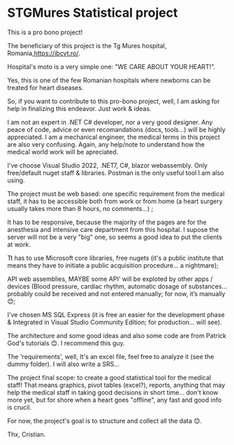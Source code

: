 # STGMures Statistical project

This is a pro bono project!

The beneficiary of this project is the Tg Mures hospital, Romania,https://ibcvt.ro/.

Hospital's moto is a very simple one: "WE CARE ABOUT YOUR HEART!".

Yes, this is one of the few Romanian hospitals where newborns can be treated for heart diseases. 

So, if you want to contribute to this pro-bono project, well, I am asking for help in finalizing this endeavor. Just work & ideas.

I am not an expert in .NET C# developer, nor a very good designer. Any peace of code, advice or even recomandations (docs, tools...)  will be highly appreciated.
I am a mechanical engineer, the medical terms in this project are also very confusing. Again, any help/note to understand how the medical world work will be apreciated.

I've choose Visual Studio 2022, .NET7, C#, blazor webassembly. Only free/default nuget staff & libraries. Postman is the only useful tool I am also using.

The project must be web based: one specific requirement from the medical staff, it has to be accessible both from work or from home (a heart surgery usually takes more than 8 hours, no comments...) ;
  
It has to be responsive, because the majority of the pages are for the anesthesia and intensive care department from this hospital. I supose the server will not be a very "big" one, so seems a good idea to put the clients at work.
  
Tt has to use Microsoft core libraries, free nugets (it's a public institute that means they have to initiate a public acquisition procedure… a nightmare);
  
API web assemblies, MAYBE some API' will be exploted by other apps / devices (Blood pressure, cardiac rhythm, automatic dosage of substances… probably could be received and not entered manually; for now, it’s manually 😊;
  
I've chosen MS SQL Express  (it is free an easier for the development phase & Integrated in Visual Studio Community Edition; for production… will see).

The architecture and some good ideas and also some code are from Patrick God's tutorials 😊. I recommend this guy.

The 'requirements', well, It's an excel file, feel free to analyze it (see the dummy folder). I will also write a SRS... 

The project final scope: to create a good statistical tool for the medical staff! 
That means graphics, pivot tables (excel?), reports, anything that may help the medical staff in taking good decisions in short time... don't know more yet, but for shore when a heart goes "offline", any fast and good info is crucil.

For now, the project's goal is to structure and collect all the data 😊.


Thx,
Cristian.



